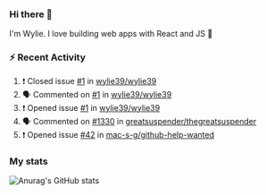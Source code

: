 ### Hi there 👋

I'm Wylie. I love building web apps with React and JS :raised_hands: 


### :zap: Recent Activity

<!--START_SECTION:activity-->
1. ❗️ Closed issue [#1](https://github.com/wylie39/wylie39/issues/1) in [wylie39/wylie39](https://github.com/wylie39/wylie39)
2. 🗣 Commented on [#1](https://github.com/wylie39/wylie39/issues/1) in [wylie39/wylie39](https://github.com/wylie39/wylie39)
3. ❗️ Opened issue [#1](https://github.com/wylie39/wylie39/issues/1) in [wylie39/wylie39](https://github.com/wylie39/wylie39)
4. 🗣 Commented on [#1330](https://github.com/greatsuspender/thegreatsuspender/issues/1330) in [greatsuspender/thegreatsuspender](https://github.com/greatsuspender/thegreatsuspender)
5. ❗️ Opened issue [#42](https://github.com/mac-s-g/github-help-wanted/issues/42) in [mac-s-g/github-help-wanted](https://github.com/mac-s-g/github-help-wanted)
<!--END_SECTION:activity-->

### My stats

![Anurag's GitHub stats](https://github-readme-stats.vercel.app/api?username=wylie39&count_private=true&show_icons=true&theme=vue-dark)


